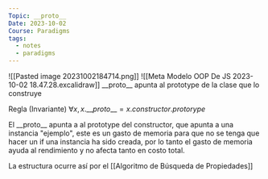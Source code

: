 ```yaml
---
Topic: __proto__
Date: 2023-10-02
Course: Paradigms
tags:
  - notes
  - paradigms
---
```


![[Pasted image 20231002184714.png]]
![[Meta Modelo OOP De JS 2023-10-02 18.47.28.excalidraw]]
\_\_proto\_\_ apunta al prototype de la clase que lo construye

Regla (Invariante)
$\forall x, x.\_\_proto\_\_=x.constructor.protorype$

El \_\_proto\_\_ apunta a al prototype del constructor, que apunta a una instancia "ejemplo", este es un gasto de memoria para que no se tenga que hacer un if una instancia ha sido creada, por lo tanto el gasto de memoria ayuda al rendimiento y no afecta tanto en costo total.

La estructura ocurre así por el [[Algoritmo de Búsqueda de Propiedades]]